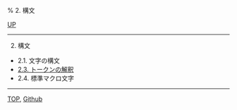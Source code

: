 % 2. 構文

[UP](index.html)  

---

2. 構文

- 2.1. 文字の構文
- [2.3. トークンの解釈](2.3.html)
- 2.4. 標準マクロ文字

---
[TOP](index.html),  [Github](https://github.com/nptcl/npt-japanese)

